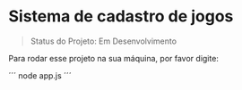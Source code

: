 <h1>Sistema de cadastro de jogos</h1>

>Status do Projeto: Em Desenvolvimento


Para rodar esse projeto na sua máquina, por favor digite:

´´´
node app.js
´´´
